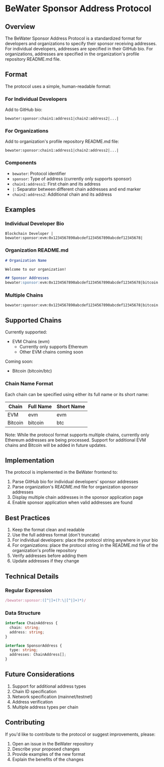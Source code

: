 # BeWater Sponsor Address Protocol

## Overview

The BeWater Sponsor Address Protocol is a standardized format for developers and organizations to specify their sponsor receiving addresses. For individual developers, addresses are specified in their GitHub bio. For organizations, addresses are specified in the organization's profile repository README.md file.

## Format

The protocol uses a simple, human-readable format:

### For Individual Developers
Add to GitHub bio:
```
bewater:sponsor:chain1:address1|chain2:address2|...|
```

### For Organizations
Add to organization's profile repository README.md file:
```
bewater:sponsor:chain1:address1|chain2:address2|...|
```

### Components

- `bewater`: Protocol identifier
- `sponsor`: Type of address (currently only supports sponsor)
- `chain1:address1`: First chain and its address
- `|`: Separator between different chain addresses and end marker
- `chain2:address2`: Additional chain and its address

## Examples

### Individual Developer Bio
```
Blockchain Developer | bewater:sponsor:evm:0x1234567890abcdef1234567890abcdef12345678|
```

### Organization README.md
```markdown
# Organization Name

Welcome to our organization!

## Sponsor Addresses
bewater:sponsor:evm:0x1234567890abcdef1234567890abcdef12345678|bitcoin:bc1qxy2kgdygjrsqtzq2n0yrf2493p83kkfjhx0wlh|
```

### Multiple Chains
```
bewater:sponsor:evm:0x1234567890abcdef1234567890abcdef12345678|bitcoin:bc1qxy2kgdygjrsqtzq2n0yrf2493p83kkfjhx0wlh|
```

## Supported Chains

Currently supported:
- EVM Chains (evm)
  - Currently only supports Ethereum
  - Other EVM chains coming soon

Coming soon:
- Bitcoin (bitcoin/btc)

### Chain Name Format
Each chain can be specified using either its full name or its short name:

| Chain | Full Name | Short Name |
|-------|-----------|------------|
| EVM | evm | evm |
| Bitcoin | bitcoin | btc |

Note: While the protocol format supports multiple chains, currently only Ethereum addresses are being processed. Support for additional EVM chains and Bitcoin will be added in future updates.

## Implementation

The protocol is implemented in the BeWater frontend to:
1. Parse GitHub bio for individual developers' sponsor addresses
2. Parse organization's README.md file for organization sponsor addresses
3. Display multiple chain addresses in the sponsor application page
4. Enable sponsor application when valid addresses are found

## Best Practices

1. Keep the format clean and readable
2. Use the full address format (don't truncate)
3. For individual developers: place the protocol string anywhere in your bio
4. For organizations: place the protocol string in the README.md file of the organization's profile repository
5. Verify addresses before adding them
6. Update addresses if they change

## Technical Details

### Regular Expression
```javascript
/bewater:sponsor:([^|]+(?:\|[^|]+)*)/
```

### Data Structure
```typescript
interface ChainAddress {
  chain: string;
  address: string;
}

interface SponsorAddress {
  type: string;
  addresses: ChainAddress[];
}
```

## Future Considerations

1. Support for additional address types
2. Chain ID specification
3. Network specification (mainnet/testnet)
4. Address verification
5. Multiple address types per chain

## Contributing

If you'd like to contribute to the protocol or suggest improvements, please:
1. Open an issue in the BeWater repository
2. Describe your proposed changes
3. Provide examples of the new format
4. Explain the benefits of the changes 